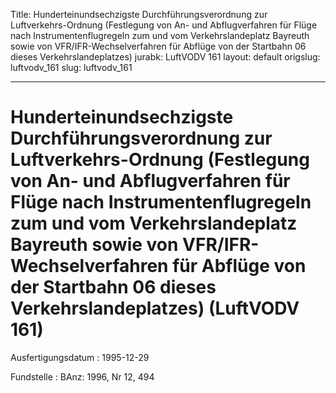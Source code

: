 Title: Hunderteinundsechzigste Durchführungsverordnung zur Luftverkehrs-Ordnung (Festlegung
  von An- und Abflugverfahren für Flüge nach Instrumentenflugregeln zum und vom Verkehrslandeplatz
  Bayreuth sowie von VFR/IFR-Wechselverfahren für Abflüge von der Startbahn 06 dieses
  Verkehrslandeplatzes)
jurabk: LuftVODV 161
layout: default
origslug: luftvodv_161
slug: luftvodv_161

---

# Hunderteinundsechzigste Durchführungsverordnung zur Luftverkehrs-Ordnung (Festlegung von An- und Abflugverfahren für Flüge nach Instrumentenflugregeln zum und vom Verkehrslandeplatz Bayreuth sowie von VFR/IFR-Wechselverfahren für Abflüge von der Startbahn 06 dieses Verkehrslandeplatzes) (LuftVODV 161)

Ausfertigungsdatum
:   1995-12-29

Fundstelle
:   BAnz: 1996, Nr 12, 494

